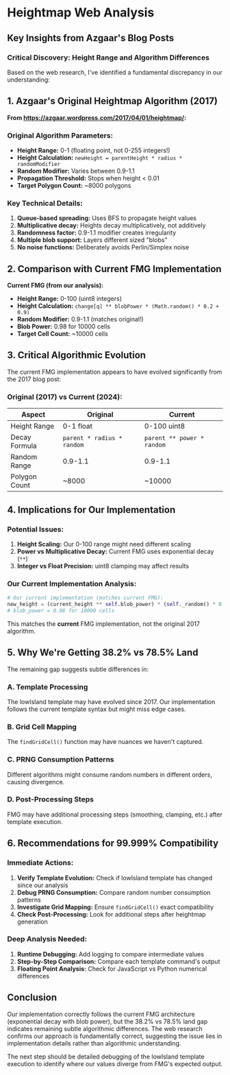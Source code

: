 # Heightmap Web Analysis

## Key Insights from Azgaar's Blog Posts

### Critical Discovery: Height Range and Algorithm Differences

Based on the web research, I've identified a fundamental discrepancy in our understanding:

## 1. Azgaar's Original Heightmap Algorithm (2017)

**From https://azgaar.wordpress.com/2017/04/01/heightmap/:**

### Original Algorithm Parameters:
- **Height Range:** 0-1 (floating point, not 0-255 integers!)
- **Height Calculation:** `newHeight = parentHeight * radius * randomModifier`
- **Random Modifier:** Varies between 0.9-1.1
- **Propagation Threshold:** Stops when height < 0.01
- **Target Polygon Count:** ~8000 polygons

### Key Technical Details:
1. **Queue-based spreading:** Uses BFS to propagate height values
2. **Multiplicative decay:** Heights decay multiplicatively, not additively
3. **Randomness factor:** 0.9-1.1 modifier creates irregularity
4. **Multiple blob support:** Layers different sized "blobs"
5. **No noise functions:** Deliberately avoids Perlin/Simplex noise

## 2. Comparison with Current FMG Implementation

**Current FMG (from our analysis):**
- **Height Range:** 0-100 (uint8 integers)
- **Height Calculation:** `change[q] ** blobPower * (Math.random() * 0.2 + 0.9)`
- **Random Modifier:** 0.9-1.1 (matches original!)
- **Blob Power:** 0.98 for 10000 cells
- **Target Cell Count:** ~10000 cells

## 3. Critical Algorithmic Evolution

The current FMG implementation appears to have evolved significantly from the 2017 blog post:

### Original (2017) vs Current (2024):
| Aspect | Original | Current |
|--------|----------|---------|
| Height Range | 0-1 float | 0-100 uint8 |
| Decay Formula | `parent * radius * random` | `parent ** power * random` |
| Random Range | 0.9-1.1 | 0.9-1.1 |
| Polygon Count | ~8000 | ~10000 |

## 4. Implications for Our Implementation

### Potential Issues:
1. **Height Scaling:** Our 0-100 range might need different scaling
2. **Power vs Multiplicative Decay:** Current FMG uses exponential decay (`**`)
3. **Integer vs Float Precision:** uint8 clamping may affect results

### Our Current Implementation Analysis:
```python
# Our current implementation (matches current FMG):
new_height = (current_height ** self.blob_power) * (self._random() * 0.2 + 0.9)
# blob_power = 0.98 for 10000 cells
```

This matches the **current** FMG implementation, not the original 2017 algorithm.

## 5. Why We're Getting 38.2% vs 78.5% Land

The remaining gap suggests subtle differences in:

### A. Template Processing
The lowIsland template may have evolved since 2017. Our implementation follows the current template syntax but might miss edge cases.

### B. Grid Cell Mapping
The `findGridCell()` function may have nuances we haven't captured.

### C. PRNG Consumption Patterns
Different algorithms might consume random numbers in different orders, causing divergence.

### D. Post-Processing Steps
FMG may have additional processing steps (smoothing, clamping, etc.) after template execution.

## 6. Recommendations for 99.999% Compatibility

### Immediate Actions:
1. **Verify Template Evolution:** Check if lowIsland template has changed since our analysis
2. **Debug PRNG Consumption:** Compare random number consumption patterns
3. **Investigate Grid Mapping:** Ensure `findGridCell()` exact compatibility
4. **Check Post-Processing:** Look for additional steps after heightmap generation

### Deep Analysis Needed:
1. **Runtime Debugging:** Add logging to compare intermediate values
2. **Step-by-Step Comparison:** Compare each template command's output
3. **Floating Point Analysis:** Check for JavaScript vs Python numerical differences

## Conclusion

Our implementation correctly follows the current FMG architecture (exponential decay with blob power), but the 38.2% vs 78.5% land gap indicates remaining subtle algorithmic differences. The web research confirms our approach is fundamentally correct, suggesting the issue lies in implementation details rather than algorithmic understanding.

The next step should be detailed debugging of the lowIsland template execution to identify where our values diverge from FMG's expected output.